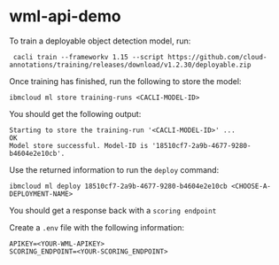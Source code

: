 # wml-api-demo

To train a deployable object detection model, run:

```
 cacli train --frameworkv 1.15 --script https://github.com/cloud-annotations/training/releases/download/v1.2.30/deployable.zip
```

Once training has finished, run the following to store the model:
```
ibmcloud ml store training-runs <CACLI-MODEL-ID>
```

You should get the following output:
```
Starting to store the training-run '<CACLI-MODEL-ID>' ...
OK
Model store successful. Model-ID is '18510cf7-2a9b-4677-9280-b4604e2e10cb'.
```

Use the returned information to run the `deploy` command:
```
ibmcloud ml deploy 18510cf7-2a9b-4677-9280-b4604e2e10cb <CHOOSE-A-DEPLOYMENT-NAME>
```

You should get a response back with a `scoring endpoint`

Create a `.env` file with the following information:
```
APIKEY=<YOUR-WML-APIKEY>
SCORING_ENDPOINT=<YOUR-SCORING_ENDPOINT>
```
